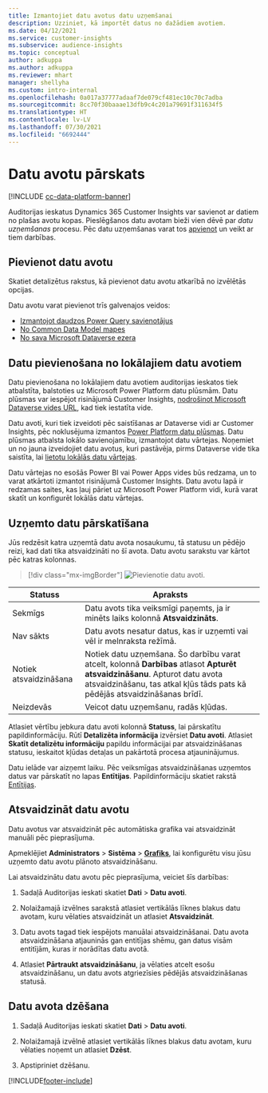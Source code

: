 ```yaml
---
title: Izmantojiet datu avotus datu uzņemšanai
description: Uzziniet, kā importēt datus no dažādiem avotiem.
ms.date: 04/12/2021
ms.service: customer-insights
ms.subservice: audience-insights
ms.topic: conceptual
author: adkuppa
ms.author: adkuppa
ms.reviewer: mhart
manager: shellyha
ms.custom: intro-internal
ms.openlocfilehash: 0a017a37777adaaf7de079cf481ec10c70c7adba
ms.sourcegitcommit: 8cc70f30baaae13dfb9c4c201a79691f311634f5
ms.translationtype: HT
ms.contentlocale: lv-LV
ms.lasthandoff: 07/30/2021
ms.locfileid: "6692444"
---
```

# <a name="data-sources-overview"></a>Datu avotu pārskats

[!INCLUDE [cc-data-platform-banner](../includes/cc-data-platform-banner.md)]

Auditorijas ieskatus Dynamics 365 Customer Insights var savienot ar datiem no plašas avotu kopas. Pieslēgšanos datu avotam bieži vien dēvē par *datu uzņemšanas* procesu. Pēc datu uzņemšanas varat tos [apvienot](data-unification.md) un veikt ar tiem darbības.

## <a name="add-a-data-source"></a>Pievienot datu avotu

Skatiet detalizētus rakstus, kā pievienot datu avotu atkarībā no izvēlētās opcijas.

Datu avotu varat pievienot trīs galvenajos veidos:

- [Izmantojot daudzos Power Query savienotājus](connect-power-query.md)
- [No Common Data Model mapes](connect-common-data-model.md)
- [No sava Microsoft Dataverse ezera](connect-dataverse-managed-lake.md)

## <a name="add-data-from-on-premises-data-sources"></a>Datu pievienošana no lokālajiem datu avotiem

Datu pievienošana no lokālajiem datu avotiem auditorijas ieskatos tiek atbalstīta, balstoties uz Microsoft Power Platform datu plūsmām. Datu plūsmas var iespējot risinājumā Customer Insights, [nodrošinot Microsoft Dataverse vides URL](get-started-paid.md), kad tiek iestatīta vide.

Datu avoti, kuri tiek izveidoti pēc saistīšanas ar Dataverse vidi ar Customer Insights, pēc noklusējuma izmantos [Power Platform datu plūsmas](/power-query/dataflows/overview-dataflows-across-power-platform-dynamics-365). Datu plūsmas atbalsta lokālo savienojamību, izmantojot datu vārtejas. Noņemiet un no jauna izveidojiet datu avotus, kuri pastāvēja, pirms Dataverse vide tika saistīta, lai [lietotu lokālās datu vārtejas](/data-integration/gateway/service-gateway-app).

Datu vārtejas no esošās Power BI vai Power Apps vides būs redzama, un to varat atkārtoti izmantot risinājumā Customer Insights. Datu avotu lapā ir redzamas saites, kas ļauj pāriet uz Microsoft Power Platform vidi, kurā varat skatīt un konfigurēt lokālās datu vārtejas.

## <a name="review-ingested-data"></a>Uzņemto datu pārskatīšana

Jūs redzēsit katra uzņemtā datu avota nosaukumu, tā statusu un pēdējo reizi, kad dati tika atsvaidzināti no šī avota. Datu avotu sarakstu var kārtot pēc katras kolonnas.

> [!div class="mx-imgBorder"]
> ![Pievienotie datu avoti.](media/configure-data-datasource-added.png "Pievienotie datu avoti")

|Statuss  |Apraksts  |
|---------|---------|
|Sekmīgs   |Datu avots tika veiksmīgi paņemts, ja ir minēts laiks kolonnā **Atsvaidzināts**.
|Nav sākts   |Datu avots nesatur datus, kas ir uzņemti vai vēl ir melnraksta režīmā.         |
|Notiek atsvaidzināšana    |Notiek datu uzņemšana. Šo darbību varat atcelt, kolonnā **Darbības** atlasot **Apturēt atsvaidzināšanu**. Apturot datu avota atsvaidzināšanu, tas atkal kļūs tāds pats kā pēdējās atsvaidzināšanas brīdī.       |
|Neizdevās     |Veicot datu uzņemšanu, radās kļūdas.         |

Atlasiet vērtību jebkura datu avoti kolonnā **Statuss**, lai pārskatītu papildinformāciju. Rūtī **Detalizēta informācija** izvērsiet **Datu avoti**. Atlasiet **Skatīt detalizētu informāciju** papildu informācijai par atsvaidzināšanas statusu, ieskaitot kļūdas detaļas un pakārtotā procesa atjauninājumus.

Datu ielāde var aizņemt laiku. Pēc veiksmīgas atsvaidzināšanas uzņemtos datus var pārskatīt no lapas **Entītijas**. Papildinformāciju skatiet rakstā [Entītijas](entities.md).

## <a name="refresh-a-data-source"></a>Atsvaidzināt datu avotu

Datu avotus var atsvaidzināt pēc automātiska grafika vai atsvaidzināt manuāli pēc pieprasījuma. 

Apmeklējiet **Administrators** > **Sistēma** > [**Grafiks**](system.md#schedule-tab), lai konfigurētu visu jūsu uzņemto datu avotu plānoto atsvaidzināšanu.

Lai atsvaidzinātu datu avotu pēc pieprasījuma, veiciet šīs darbības:

1. Sadaļā Auditorijas ieskati skatiet **Dati** > **Datu avoti**.

2. Nolaižamajā izvēlnes sarakstā atlasiet vertikālās līknes blakus datu avotam, kuru vēlaties atsvaidzināt un atlasiet **Atsvaidzināt**.

3. Datu avots tagad tiek iespējots manuālai atsvaidzināšanai. Datu avota atsvaidzināšana atjauninās gan entitījas shēmu, gan datus visām entitījām, kuras ir norādītas datu avotā.

4. Atlasiet **Pārtraukt atsvaidzināšanu**, ja vēlaties atcelt esošu atsvaidzināšanu, un datu avots atgriezīsies pēdējās atsvaidzināšanas statusā.

## <a name="delete-a-data-source"></a>Datu avota dzēšana

1. Sadaļā Auditorijas ieskati skatiet **Dati** > **Datu avoti**.

2. Nolaižamajā izvēlnē atlasiet vertikālās līknes blakus datu avotam, kuru vēlaties noņemt un atlasiet **Dzēst**.

3. Apstipriniet dzēšanu.


[!INCLUDE[footer-include](../includes/footer-banner.md)]
